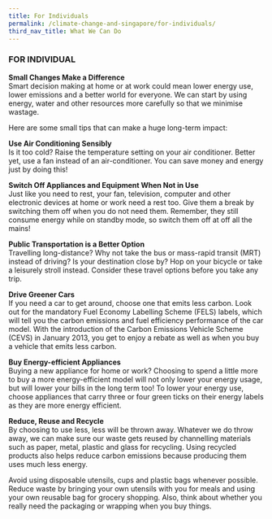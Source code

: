 ```yaml
---
title: For Individuals 
permalink: /climate-change-and-singapore/for-individuals/
third_nav_title: What We Can Do
---
```


### FOR INDIVIDUAL

**Small Changes Make a Difference**  
Smart decision making at home or at work could mean lower energy use, lower emissions and a better world for everyone. We can start by using energy, water and other resources more carefully so that we minimise wastage.

Here are some small tips that can make a huge long-term impact:

**Use Air Conditioning Sensibly**  
Is it too cold? Raise the temperature setting on your air conditioner. Better yet, use a fan instead of an air-conditioner. You can save money and energy just by doing this!

**Switch Off Appliances and Equipment When Not in Use**  
Just like you need to rest, your fan, television, computer and other electronic devices at home or work need a rest too. Give them a break by switching them off when you do not need them. Remember, they still consume energy while on standby mode, so switch them off at off all the mains!

**Public Transportation is a Better Option**  
Travelling long-distance? Why not take the bus or mass-rapid transit (MRT) instead of driving? Is your destination close by? Hop on your bicycle or take a leisurely stroll instead. Consider these travel options before you take any trip.

**Drive Greener Cars**  
If you need a car to get around, choose one that emits less carbon. Look out for the mandatory Fuel Economy Labelling Scheme (FELS) labels, which will tell you the carbon emissions and fuel efficiency performance of the car model. With the introduction of the Carbon Emissions Vehicle Scheme (CEVS) in January 2013, you get to enjoy a rebate as well as when you buy a vehicle that emits less carbon.

**Buy Energy-efficient Appliances**  
Buying a new appliance for home or work? Choosing to spend a little more to buy a more energy-efficient model will not only lower your energy usage, but will lower your bills in the long term too! To lower your energy use, choose appliances that carry three or four green ticks on their energy labels as they are more energy efficient.

**Reduce, Reuse and Recycle**  
By choosing to use less, less will be thrown away. Whatever we do throw away, we can make sure our waste gets reused by channelling materials such as paper, metal, plastic and glass for recycling. Using recycled products also helps reduce carbon emissions because producing them uses much less energy.

Avoid using disposable utensils, cups and plastic bags whenever possible. Reduce waste by bringing your own utensils with you for meals and using your own reusable bag for grocery shopping. Also, think about whether you really need the packaging or wrapping when you buy things.

